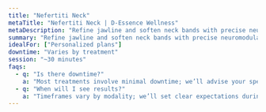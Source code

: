 ```yaml
---
title: "Nefertiti Neck"
metaTitle: "Nefertiti Neck | D‑Essence Wellness"
metaDescription: "Refine jawline and soften neck bands with precise neuromodulator mapping."
summary: "Refine jawline and soften neck bands with precise neuromodulator mapping."
idealFor: ["Personalized plans"]
downtime: "Varies by treatment"
session: "~30 minutes"
faqs:
  - q: "Is there downtime?"
    a: "Most treatments involve minimal downtime; we’ll advise your specific case."
  - q: "When will I see results?"
    a: "Timeframes vary by modality; we’ll set clear expectations during consultation."
---
```

